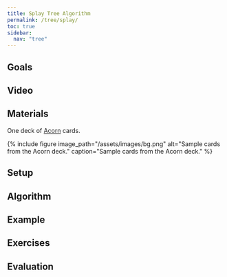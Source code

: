 ```yaml
---
title: Splay Tree Algorithm
permalink: /tree/splay/
toc: true
sidebar:
  nav: "tree"
---
```


## Goals

## Video

## Materials

One deck of [Acorn]({{site.baseurl}}/tree) cards.

{% include figure image_path="/assets/images/bg.png" alt="Sample cards from the Acorn deck." caption="Sample cards from the Acorn deck." %}

## Setup

## Algorithm

## Example

## Exercises

## Evaluation
